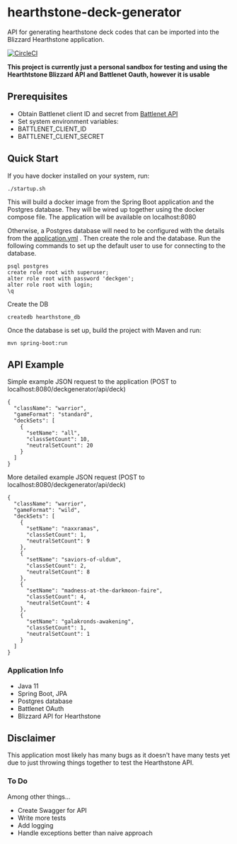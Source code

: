 # hearthstone-deck-generator

API for generating hearthstone deck codes that can be imported into the Blizzard Hearthstone application.

[![CircleCI](https://circleci.com/gh/ZachSand/hearthstone-deck-codegen-api.svg?style=svg)](https://circleci.com/gh/ZachSand/hearthstone-deck-codegen-api)

**This project is currently just a personal sandbox for testing and using the Hearthtstone Blizzard API and Battlenet
Oauth, however it is usable**

## Prerequisites

- Obtain Battlenet client ID and secret from [Battlenet API](https://develop.battle.net/)
- Set system environment variables:
- BATTLENET_CLIENT_ID
- BATTLENET_CLIENT_SECRET

## Quick Start

If you have docker installed on your system, run:

```
./startup.sh
```

This will build a docker image from the Spring Boot application and the Postgres database. They will be wired up
together using the docker compose file. The application will be available on localhost:8080

Otherwise, a Postgres database will need to be configured with the details from
the [application.yml](https://github.com/ZachSand/hearthstone-deck-codegen-api/blob/master/src/main/resources/local/application.yml)
. Then create the role and the database. Run the following commands to set up the default user to use for connecting to
the database.

```
psql postgres
create role root with superuser;
alter role root with password 'deckgen';
alter role root with login;
\q
```

Create the DB

```
createdb hearthstone_db
```

Once the database is set up, build the project with Maven and run:

```
mvn spring-boot:run
```

## API Example

Simple example JSON request to the application (POST to localhost:8080/deckgenerator/api/deck)

```
{
  "className": "warrior",
  "gameFormat": "standard",
  "deckSets": [
    {
      "setName": "all",
      "classSetCount": 10,
      "neutralSetCount": 20
    }
  ]
}
```

More detailed example JSON request (POST to localhost:8080/deckgenerator/api/deck)

```
{
  "className": "warrior",
  "gameFormat": "wild",
  "deckSets": [
    {
      "setName": "naxxramas",
      "classSetCount": 1,
      "neutralSetCount": 9
    },
    {
      "setName": "saviors-of-uldum",
      "classSetCount": 2,
      "neutralSetCount": 8
    },
    {
      "setName": "madness-at-the-darkmoon-faire",
      "classSetCount": 4,
      "neutralSetCount": 4
    },
    {
      "setName": "galakronds-awakening",
      "classSetCount": 1,
      "neutralSetCount": 1
    }
  ]
}
```

### Application Info

- Java 11
- Spring Boot, JPA
- Postgres database
- Battlenet OAuth
- Blizzard API for Hearthstone

## Disclaimer

This application most likely has many bugs as it doesn't have many tests yet due to just throwing things together to
test the Hearthstone API.

### To Do

Among other things...

- Create Swagger for API
- Write more tests
- Add logging
- Handle exceptions better than naive approach



